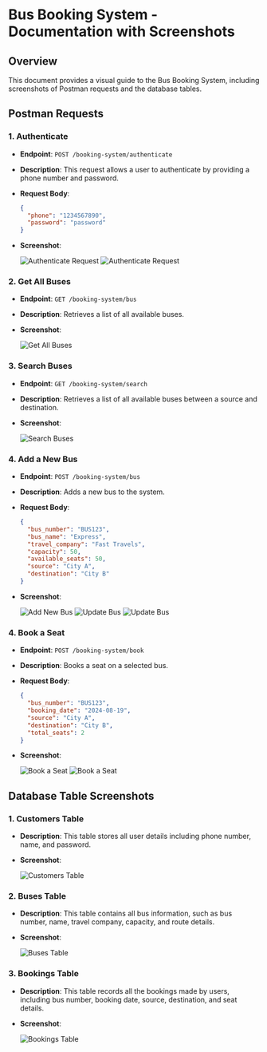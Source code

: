 # Bus Booking System - Documentation with Screenshots

## Overview
This document provides a visual guide to the Bus Booking System, including screenshots of Postman requests and the database tables.

## Postman Requests

### 1. **Authenticate**
- **Endpoint**: `POST /booking-system/authenticate`
- **Description**: This request allows a user to authenticate by providing a phone number and password.
- **Request Body**:
    ```json
    {
      "phone": "1234567890",
      "password": "password"
    }
    ```
- **Screenshot**:

  ![Authenticate Request](images/post_api_authenticate_success.png)
  ![Authenticate Request](images/post_api_authenticate_error.png)

### 2. **Get All Buses**
- **Endpoint**: `GET /booking-system/bus`
- **Description**: Retrieves a list of all available buses.
- **Screenshot**:

  ![Get All Buses](images/get_api_bus_success.png)

### 3. **Search Buses**
- **Endpoint**: `GET /booking-system/search`
- **Description**: Retrieves a list of all available buses between a source and destination.
- **Screenshot**:

  ![Search Buses](images/get_api_search_success.png)

### 4. **Add a New Bus**
- **Endpoint**: `POST /booking-system/bus`
- **Description**: Adds a new bus to the system.
- **Request Body**:
    ```json
    {
      "bus_number": "BUS123",
      "bus_name": "Express",
      "travel_company": "Fast Travels",
      "capacity": 50,
      "available_seats": 50,
      "source": "City A",
      "destination": "City B"
    }
    ```
- **Screenshot**:

  ![Add New Bus](images/post_api_bus_success.png)
  ![Update Bus](images/put_api_bus_success.png)
  ![Update Bus](images/put_api_bus_error.png)

### 4. **Book a Seat**
- **Endpoint**: `POST /booking-system/book`
- **Description**: Books a seat on a selected bus.
- **Request Body**:
    ```json
    {
      "bus_number": "BUS123",
      "booking_date": "2024-08-19",
      "source": "City A",
      "destination": "City B",
      "total_seats": 2
    }
    ```
- **Screenshot**:

  ![Book a Seat](images/post_api_book_success.png)
  ![Book a Seat](images/post_api_book_error.png)

## Database Table Screenshots

### 1. **Customers Table**
- **Description**: This table stores all user details including phone number, name, and password.
- **Screenshot**:

  ![Customers Table](images/db_table_customer.png)

### 2. **Buses Table**
- **Description**: This table contains all bus information, such as bus number, name, travel company, capacity, and route details.
- **Screenshot**:

  ![Buses Table](images/db_table_bus.png)

### 3. **Bookings Table**
- **Description**: This table records all the bookings made by users, including bus number, booking date, source, destination, and seat details.
- **Screenshot**:

  ![Bookings Table](images/db_table_booking.png)

